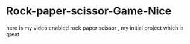 # Rock-paper-scissor-Game-Nice
here is my video enabled rock paper scissor , my initial project which is great
